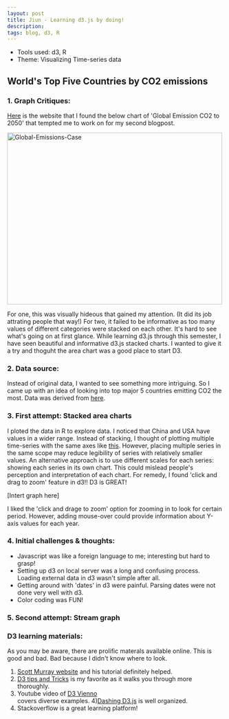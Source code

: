 ```yaml
---
layout: post
title: Jiun - Learning d3.js by doing!
description:
tags: blog, d3, R
---
```

<section>
	<section>

* Tools used: d3, R
* Theme: Visualizing Time-series data

## World's Top Five Countries by CO2 emissions ##

### 1. Graph Critiques: ###

[Here](http://blogs.shell.com/climatechange/category/copenhagen/page/2/) is the website that I found the below chart of 'Global Emission CO2 to 2050' that tempted me to work on for my second blogpost. 

<a href="http://blogs.shell.com/climatechange/wp-content/uploads/2010/01/Global-Emissions-Case-2.jpg"><img src="http://blogs.shell.com/climatechange/wp-content/uploads/2010/01/Global-Emissions-Case-2.jpg" alt="Global-Emissions-Case" width="500" height="400"></a>

For one, this was visually hideous that gained my attention. (It did its job attrating people that way!) For two, it failed to be informative as too many values of different categories were stacked on each other. It's hard to see what's going on at first glance. While learning d3.js through this semester, I have seen beautiful and informative d3.js stacked charts. I wanted to give it a try and thoguht the area chart was a good place to start D3.

### 2. Data source: ###

Instead of original data, I wanted to see something more intriguing. So I came up with an idea of looking into top major 5 countries emitting CO2 the most. Data was derived from [here](http://tonto.eia.doe.gov/cfapps/ipdbproject/IEDIndex3.cfm?tid=90&pid=44&aid=8). 

### 3. First attempt: Stacked area charts

I ploted the data in R to explore data. I noticed that China and USA have values in a wider range. Instead of stacking, I thought of plotting multiple time-series with the same axes like [this](http://bl.ocks.org/mbostock/1157787). However, placing multiple series in the same scope may reduce legibility of series with relatively smaller values. An alternative approach is to use different scales for each series: showing each series in its own chart. This could mislead people's perception and interpretation of each chart. For remedy, I found 'click and drag to zoom' feature in d3!! D3 is GREAT! 

[Intert graph here]

I liked the 'click and drage to zoom' option for zooming in to look for certain period. However, adding mouse-over could provide information about Y-axis values for each year. 

### 4. Initial challenges & thoughts:
* Javascript was like a foreign language to me; interesting but hard to grasp! 
* Setting up d3 on local server was a long and confusing process. Loading external data in d3 wasn't simple after all. 
* Getting around with 'dates' in d3 were painful. Parsing dates were not done very well with d3.
* Color coding was FUN! 

### 5. Second attempt: Stream graph



### D3 learning materials:
As you may be aware, there are prolific materals available online. This is good and bad. Bad because I didn't know where to look. <br>

1) [Scott Murray website](http://alignedleft.com/tutorials/d3/) and his tutorial definitely helped. <br>
2) [D3 tips and Tricks](http://thedata.co/sites/thedata.co/files/u1/D3-Tips-and-Tricks_Book_v4.pdf) is my favorite as it walks you through more thoroughly. <br>
3) Youtube video of [D3 Vienno](https://www.youtube.com/user/d3vienno) <br> covers diverse examples. 
4)[Dashing D3.js](https://www.dashingd3js.com/) is well organized. <br>
5) Stackoverflow is a great learning platform!




```javascript

```





</section>
</section>
